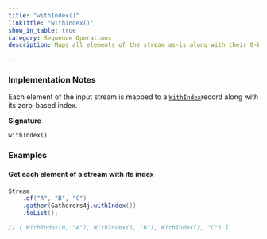 ```yaml
---
title: "withIndex()"
linkTitle: "withIndex()"
show_in_table: true
category: Sequence Operations
description: Maps all elements of the stream as-is along with their 0-based index.

---
```


### Implementation Notes

Each element of the input stream is mapped to a [`WithIndex`](https://github.com/tginsberg/gatherers4j/blob/main/src/main/java/com/ginsberg/gatherers4j/dto/WithIndex.java)record along with its zero-based index.

**Signature**

`withIndex()`

### Examples

#### Get each element of a stream with its index

```java
Stream
    .of("A", "B", "C")
    .gather(Gatherers4j.withIndex())
    .toList();

// [ WithIndex(0, "A"), WithIndex(1, "B"), WithIndex(2, "C") ]
```

